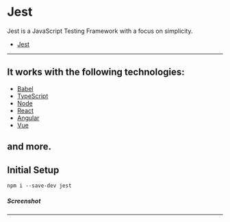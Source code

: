 # Jest

Jest is a JavaScript Testing Framework with a focus on simplicity.

- [Jest](https://jestjs.io//)


---

## It works with the following technologies:
- [Babel](https://babeljs.io/)
- [TypeScript](https://www.typescriptlang.org/)
- [Node](https://nodejs.org/en/)
- [React](https://reactjs.org/)
- [Angular](https://angular.io/)
- [Vue](https://vuejs.org/)

and more.
---

## Initial Setup
```npm i --save-dev jest```


##### Screenshot


---
